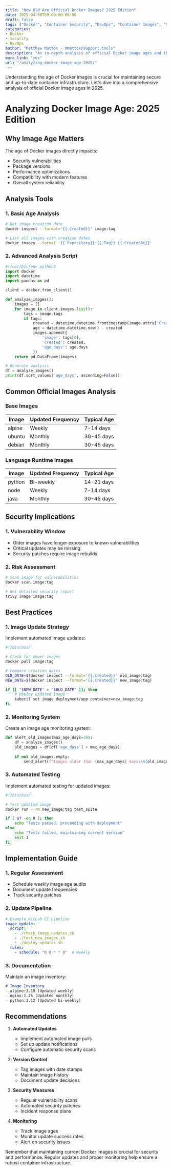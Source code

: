 ```yaml
---
title: "How Old Are Official Docker Images? 2025 Edition"
date: 2025-04-30T09:00:00-06:00
draft: false
tags: ["Docker", "Container Security", "DevOps", "Container Images", "Security", "Best Practices"]
categories:
- Docker
- Security
- DevOps
author: "Matthew Mattox - mmattox@support.tools"
description: "An in-depth analysis of official Docker image ages and their security implications. Learn how to assess and maintain secure container images in your infrastructure."
more_link: "yes"
url: "/analyzing-docker-image-age-2025/"
---
```


Understanding the age of Docker images is crucial for maintaining secure and up-to-date container infrastructure. Let's dive into a comprehensive analysis of official Docker image ages in 2025.

<!--more-->

# Analyzing Docker Image Age: 2025 Edition

## Why Image Age Matters

The age of Docker images directly impacts:
- Security vulnerabilities
- Package versions
- Performance optimizations
- Compatibility with modern features
- Overall system reliability

## Analysis Tools

### 1. Basic Age Analysis
```bash
# Get image creation date
docker inspect --format='{{.Created}}' image:tag

# List all images with creation dates
docker images --format '{{.Repository}}:{{.Tag}} {{.CreatedAt}}'
```

### 2. Advanced Analysis Script
```python
#!/usr/bin/env python3
import docker
import datetime
import pandas as pd

client = docker.from_client()

def analyze_images():
    images = []
    for image in client.images.list():
        tags = image.tags
        if tags:
            created = datetime.datetime.fromtimestamp(image.attrs['Created'])
            age = datetime.datetime.now() - created
            images.append({
                'image': tags[0],
                'created': created,
                'age_days': age.days
            })
    return pd.DataFrame(images)

# Generate analysis
df = analyze_images()
print(df.sort_values('age_days', ascending=False))
```

## Common Official Images Analysis

### Base Images
| Image | Updated Frequency | Typical Age |
|-------|------------------|-------------|
| alpine | Weekly | 7-14 days |
| ubuntu | Monthly | 30-45 days |
| debian | Monthly | 30-45 days |

### Language Runtime Images
| Image | Updated Frequency | Typical Age |
|-------|------------------|-------------|
| python | Bi-weekly | 14-21 days |
| node | Weekly | 7-14 days |
| java | Monthly | 30-45 days |

## Security Implications

### 1. Vulnerability Window
- Older images have longer exposure to known vulnerabilities
- Critical updates may be missing
- Security patches require image rebuilds

### 2. Risk Assessment
```bash
# Scan image for vulnerabilities
docker scan image:tag

# Get detailed security report
trivy image image:tag
```

## Best Practices

### 1. Image Update Strategy

Implement automated image updates:
```bash
#!/bin/bash

# Check for newer images
docker pull image:tag

# Compare creation dates
OLD_DATE=$(docker inspect --format='{{.Created}}' old_image:tag)
NEW_DATE=$(docker inspect --format='{{.Created}}' new_image:tag)

if [[ "$NEW_DATE" > "$OLD_DATE" ]]; then
    # Deploy updated image
    kubectl set image deployment/app container=new_image:tag
fi
```

### 2. Monitoring System

Create an image age monitoring system:
```python
def alert_old_images(max_age_days=30):
    df = analyze_images()
    old_images = df[df['age_days'] > max_age_days]
    
    if not old_images.empty:
        send_alert(f"Images older than {max_age_days} days:\n{old_images.to_string()}")
```

### 3. Automated Testing

Implement automated testing for updated images:
```bash
#!/bin/bash

# Test updated image
docker run --rm new_image:tag test_suite

if [ $? -eq 0 ]; then
    echo "Tests passed, proceeding with deployment"
else
    echo "Tests failed, maintaining current version"
    exit 1
fi
```

## Implementation Guide

### 1. Regular Assessment
- Schedule weekly image age audits
- Document update frequencies
- Track security patches

### 2. Update Pipeline
```yaml
# Example GitLab CI pipeline
image_update:
  script:
    - ./check_image_updates.sh
    - ./test_new_images.sh
    - ./deploy_updates.sh
  rules:
    - schedule: "0 0 * * 0"  # Weekly
```

### 3. Documentation
Maintain an image inventory:
```markdown
# Image Inventory
- alpine:3.19 (Updated weekly)
- nginx:1.25 (Updated monthly)
- python:3.12 (Updated bi-weekly)
```

## Recommendations

1. **Automated Updates**
   - Implement automated image pulls
   - Set up update notifications
   - Configure automatic security scans

2. **Version Control**
   - Tag images with date stamps
   - Maintain image history
   - Document update decisions

3. **Security Measures**
   - Regular vulnerability scans
   - Automated security patches
   - Incident response plans

4. **Monitoring**
   - Track image ages
   - Monitor update success rates
   - Alert on security issues

Remember that maintaining current Docker images is crucial for security and performance. Regular updates and proper monitoring help ensure a robust container infrastructure.
